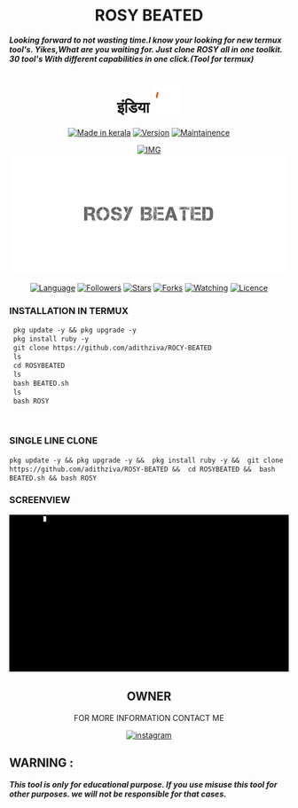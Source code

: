 <h1 align="center">ROSY BEATED</h1>

***Looking forward to not wasting time.I know your looking for new termux tool's. Yikes,What are you waiting for. Just clone ROSY all in one toolkit. 30 tool's With different capabilities in one click.(Tool for termux)***



<h1 align="center">
 इंडिया
<img src="img/in2.gif" width="10%" ></h1>

<p align="center">
<a href="https://github.com/adithziva"><img title="Made in kerala" src="https://img.shields.io/badge/TOOL-BOX-green"></a>
<a href="https://github.com/adithziva"><img title="Version" src="https://img.shields.io/badge/Version-1.0-green.svg?style=flat-square"></a>
<a href="https://github.com/adithziva"><img title="Maintainence" src="https://img.shields.io/badge/updated%3F-yes-green.svg"></a>
</p>

<p align="center">
<a href="http://github.com/adithziva"><img title="IMG" src="img/GIF-220610_155805.gif"></a>
<a href="http://github.com/adithziva"><img title="IMG" src="img/GIF-220610_160906.gif"></a>
</p>


<p align="center">
<a href="https://github.com/adithziva"><img title="Language" src="https://img.shields.io/badge/Made%20with-Bash-1f425f.svg?v=100"></a>
<a href="https://instagram.com/mr_ziva_"><img title="Followers" src="https://img.shields.io/github/followers/adithziva?color=blue&style=flat-square"></a>
<a href="https://github.com/adithziva"><img title="Stars" src="https://img.shields.io/github/stars/adithziva/ROSY-BEATED?color=red&style=flat-square"></a>
<a href="https://github.com/adithziva"><img title="Forks" src="https://img.shields.io/github/forks/adithziva/ROSY-BEATED?color=red&style=flat-square"></a>
<a href="https://github.com/adithziva"><img title="Watching" src="https://img.shields.io/github/watchers/adithziva/ROSY-BEATED?label=Watchers&color=blue&style=flat-square"></a>
<a href="https://github.com/adithziva/ROCY-BEATED/blob/main/LICENSE"><img title="Licence" src="https://img.shields.io/badge/MIT-LICIENCE-blue.svg"></a>
</p>


### INSTALLATION IN TERMUX
```
 pkg update -y && pkg upgrade -y
 pkg install ruby -y
 git clone https://github.com/adithziva/ROCY-BEATED
 ls
 cd ROSYBEATED
 ls
 bash BEATED.sh
 ls
 bash ROSY
```
</br>

### SINGLE LINE CLONE
``` 
pkg update -y && pkg upgrade -y &&  pkg install ruby -y &&  git clone https://github.com/adithziva/ROSY-BEATED &&  cd ROSYBEATED &&  bash BEATED.sh && bash ROSY
```

### SCREENVIEW
<p align="center">
<a href="http://github.com/adithziva"><img title="IMG" src="img/GIF-220610_164216.gif"></a>
</P>




<h2 align="center">OWNER</h2>
<p align="center">FOR MORE INFORMATION CONTACT ME</p>


<p align="center">
<a href="https://telegram.me/adithziva"><img title="instagram" src="https://img.shields.io/badge/MY%20-TELEGRAM-orange"></a>
</p>

## WARNING : 
***This tool is only for educational purpose. If you use misuse this tool for other purposes. we will not be responsible for that cases.***
